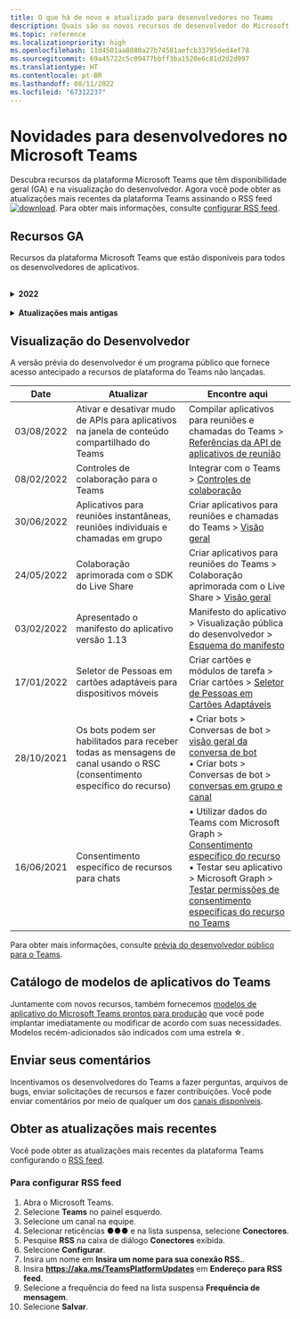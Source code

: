 ```yaml
---
title: O que há de novo e atualizado para desenvolvedores no Teams
description: Quais são os novos recursos de desenvolvedor do Microsoft Teams introduzidos e as atualizações para os recursos existentes.
ms.topic: reference
ms.localizationpriority: high
ms.openlocfilehash: 11d4501aa8080a27b74581aefcb33795ded4ef78
ms.sourcegitcommit: 69a45722c5c09477bbff3ba1520e6c81d2d2d997
ms.translationtype: HT
ms.contentlocale: pt-BR
ms.lasthandoff: 08/11/2022
ms.locfileid: "67312237"
---
```

# <a name="whats-new-for-developers-in-microsoft-teams"></a>Novidades para desenvolvedores no Microsoft Teams

Descubra recursos da plataforma Microsoft Teams que têm disponibilidade geral (GA) e na visualização do desenvolvedor. Agora você pode obter as atualizações mais recentes da plataforma Teams assinando o RSS feed[![download](~/assets/images/RSSfeeds.png)](https://aka.ms/TeamsPlatformUpdates). Para obter mais informações, consulte [configurar RSS feed](#get-latest-updates).

<!--
## Latest updates ![bullhorn icon](~/assets/images/bullhorn.png)

| Date | Update | Find here |
| --- | --- | --- |
|05/24/2022|Live Share SDK|  Build apps for Teams meetings > Enhanced collaboration with Live Share > [Overview](apps-in-teams-meetings/teams-live-share-overview.md) |
|05/24/2022| Submit your Outlook- and Office-enabled apps to the Teams store | Extend your app across Microsoft 365 > [Overview](m365-apps/overview.md) |
|05/24/2022| App guidance and what's new in TeamsJS version 2.0.0| Tools and SDKs > [Teams JavaScript client SDK](tabs/how-to/using-teams-client-sdk.md)  |
|05/19/2022|Bots and Message extensions in GCC and GCCH| • Plan your app > [Overview](concepts/app-fundamentals-overview.md#government-community-cloud) </br> • Build bots > [Overview](bots/what-are-bots.md) </br> • Build message extensions > [Overview](messaging-extensions/what-are-messaging-extensions.md) |
-->

## <a name="ga-features"></a>Recursos GA

Recursos da plataforma Microsoft Teams que estão disponíveis para todos os desenvolvedores de aplicativos.

<br>

<details>
<summary><b>2022</b></summary>

| **Date** | **Atualizar** | **Encontre aqui** |
| -------- | --------- | ----------------|
| 08/09/2022 | Introduzido o Kit de ferramentas do Teams para Visual Studio 2022 | Ferramentas e SDK > Kit de ferramentas do Teams para Visual Studio > [Visão geral do Kit de ferramentas do Teams para Visual Studio](toolkit/teams-toolkit-overview-visual-studio.md) |
| 03/08/2022 | Compartilhar com o Teams a partir do aplicativo ou guia pessoal | Integrar com o Teams > Compartilhar com o Teams > [Compartilhar com o Teams a partir de aplicativo pessoal ou guia](concepts/build-and-test/share-to-teams-from-personal-app-or-tab.md) |
| 03/08/2022 | Adicionado recurso para recuperar transcrições de reunião no cenário pós-reunião. | Compilar aplicativos para reuniões e chamadas do Teams > Obter transcrições de reunião usando APIs do Graph > [Visão geral](graph-api/meeting-transcripts/overview-transcripts.md) |
| 03/08/2022 | Link desdobrado para compartilhamento com equipes de aplicativos Web | Integrar com o Teams > Compartilhar com o Teams > [Compartilhar com o Teams a partir de aplicativos Web](concepts/build-and-test/share-to-teams-from-web-apps.md) |
| 07/28/2022 | Adicionar a imagem de exibição do Teams e o cartão de visita para notificação na reunião| Compilar aplicativos para reuniões e chamadas do Teams > Habilitar e configurar aplicativos para reuniões > [Notificação na reunião](apps-in-teams-meetings/enable-and-configure-your-app-for-teams-meetings.md#in-meeting-notification) |
| 07/28/2022 | Compilar canais compartilhados no Teams | Compilar aplicativos para reuniões e chamadas do Teams > [Canais Compartilhados](concepts/build-and-test/Shared-channels.md) |
| 07/28/2022|Introduzindo o manifesto do aplicativo v1.14| Manifesto do aplicativo > [Esquema do manifesto de aplicativo para Teams](resources/schema/manifest-schema.md)|
| 26/07/2022|Ações sugeridas para bots| Compilar bots > Conversas de bot > [Mensagens em conversas de bot](bots/how-to/conversations/conversation-messages.md#send-suggested-actions)|
| 21/07/2022 | Introduziu o guia passo a passo para enviar notificações de feed de atividades | Projete seu aplicativo > Componentes de interface do usuário > Notificações de feed de atividade > [Enviar notificação de feed de atividade](sbs-graphactivity-feedbroadcast.yml) |
| 08/07/2022| Atualizações para enviar a ID do canal selecionado pelo usuário durante a instalação do aplicativo para bots por meio de eventos de atualização de conversa e instalação |  Compilar bots > Conversas de bot > Eventos de conversa no seu bot do Teams > [Eventos de conversa no seu bot do Teams](bots/how-to/conversations/subscribe-to-conversation-events.md) |
| 16/06/2022 | Recursos de mídia atualizados para dar suporte à área de trabalho e dispositivos móveis| Integrar funcionalidades de dispositivo > [integrar recursos de mídia](concepts/device-capabilities/media-capabilities.md)|
| 08/06/2022 | Comentários opcionais do cartão para mensagem de sucesso| Compilar bots > Conversas de bot > [Mensagens em conversas de bot](~/bots/how-to/conversations/conversation-messages.md#form-completion-feedback)|
| 03/06/2022 | Atualizado Adicionar módulo de autenticação para habilitar o logon único para aplicativo de guia com nova estrutura e procedimentos | Adicionar autenticação > Tabs > [Habilitar logon único em um aplicativo de guia](tabs/how-to/authentication/tab-sso-overview.md) |
| 24/05/2022 | Dicas adicionais para aprovação rápida ao publicar seu aplicativo vinculado a uma oferta de SaaS | Publicar na loja do Teams > Visão geral > [Dicas adicionais para aprovação rápida para publicar seu aplicativo vinculado a uma oferta de SaaS](~/concepts/deploy-and-publish/appsource/publish.md#additional-tips-for-rapid-approval-to-publish-your-app-linked-to-a-saas-offer) |
| 24/05/2022 | Envie para a loja Teams seus aplicativos habilitados para Outlook e Office | Estenda seu aplicativo no Microsoft 365 > [Visão Geral](m365-apps/overview.md) |
| 24/05/2022 | Diretrizes do aplicativo e as novidades do TeamsJS versão 2.0.0| Ferramentas e SDKs > [SDK do cliente JavaScript do Teams](tabs/how-to/using-teams-client-sdk.md)  |
| 24/05/2022 | O Kit de Ferramentas do Teams versão 4.0.0 para Visual Studio Code agora é GA | Ferramentas e SDKs > Kit de Ferramentas do Teams para o Visual Studio Code > <br> •  [Visão geral do Kit de Ferramentas do Teams](toolkit/teams-toolkit-fundamentals.md) <br> • [Criar um bot de comando com JavaScript](toolkit/add-capability.md) <br> • [Criar um bot de notificação com JavaScript](toolkit/add-capability.md) <br> • [Visualizar e personalizar o manifesto do aplicativo Teams](toolkit/TeamsFx-preview-and-customize-app-manifest.md) <br> • [Conectar às APIs existentes](toolkit/add-API-connection.md) <br> • [Adicionar recursos aos seus aplicativos do Teams](toolkit/add-capability.md) <br> • [Adicionar a experiência de logon único](toolkit/add-single-sign-on.md) <br> • [Adicionar recursos de nuvem ao aplicativo do Teams](toolkit/add-resource.md) |
| 24/05/2022 | Apresentado o manifesto do aplicativo versão 1.13 | Manifesto do > [de aplicativo para Microsoft Teams](resources/schema/manifest-schema.md) |
| 24/05/2022|Extensões de Bots e Mensagens no GCC e GCCH| • Planejar seu aplicativo > [Visão Geral](concepts/app-fundamentals-overview.md#government-community-cloud) </br> • Criar bots > [Visão geral](bots/what-are-bots.md) </br> • Criar extensões de mensagem > [Visão geral](messaging-extensions/what-are-messaging-extensions.md) |
|26/04/2022|Comportamento de desinstalação do aplicativo pessoal com o bot | Criar bots > Conversas de bot > [Desinstalar atualizações de comportamento em aplicativos pessoais com bots](bots/how-to/conversations/subscribe-to-conversation-events.md#uninstall-behavior-for-personal-app-with-bot)|
| 04/22/2022 | Teste de visualização para aplicativos monetizados | Monetize seu aplicativo > [Teste de visualização para aplicativos monetizados](concepts/deploy-and-publish/appsource/prepare/test-preview-for-monetized-apps.md)
| 04/22/2022 | Fluxo de compras no aplicativo para a monetização de aplicativos | Monetize seu aplicativo > [Compras no aplicativo](concepts/deploy-and-publish/appsource/prepare/in-app-purchase-flow.md)
| 28/04/2022 | Motivos comuns para falhas na validação do aplicativo | Distribuir seu aplicativo > Publicar na loja do Teams > [Motivos comuns para falha na validação do aplicativo](concepts/deploy-and-publish/appsource/common-reasons-for-app-validation-failure.md)|
| 04/20/2022 |  Configurar pipelines de CI/CD | Ferramentas e SDKs > Conjunto de Ferramentas do Teams para o Visual Studio Code >  [Configurar pipelines de CI/CD ](toolkit/use-CICD-template.md)|
| 19/04/2022 | Carregar seu aplicativo no Microsoft Teams | Distribuir seu aplicativo > [Carregar seu aplicativo](concepts/deploy-and-publish/apps-upload.md)|
| 01/04/2022 | Introdução ao guia passo a passo para criar um bot de conversa do Microsoft Teams| Criar bots > Conversas de bot > Conversas de grupo e canal > [Guia passo a passo para criar bot de conversação do bot](sbs-teams-conversation-bot.yml) |
| 30/03/2022 | Atualizado o módulo de Introdução com o aplicativo Blazor usando guias e bots|  Comece > [Crie seu primeiro aplicativo usando o Blazor](sbs-gs-blazorupdate.yml)|
|30/03/2022|Permissões do dispositivo para o navegador | Integrar recursos do dispositivo > [Permissões de dispositivo para o navegador](concepts/device-capabilities/browser-device-permissions.md) |
| 29/03/2022 |Integrar o Seletor de Pessoas | Integrar com o Teams > [Integrar o Seletor de Pessoas](concepts/device-capabilities/people-picker-capability.md)
| 03/23/2022 | Introduziu o guia passo a passo para desdobrar links no Teams usando bot | Criar extensões de mensagem > Adicionar desenrolamento de link > [Desdobrar links no Teams usando o bot](sbs-botbuilder-linkunfurling.yml)|  
| 22/03/2022 | Adicionadas as informações sobre o processo de depuração| • Ferramentas e SDKs> Kit de ferramentas do Teams para Visual Studio Code > [Depurar seu aplicativo do Teams localmente](toolkit/debug-local.md) </br> • Ferramentas e SDKs> Kit de ferramentas do Teams para Visual Studio Code > [Depurar o processo em segundo plano ](toolkit/debug-background-process.md)|
| 14/03/2022 | Introduziu o guia passo a passo para criar e testar um conector no Microsoft Teams | Criar webhooks e conectores > Criar Conectores do Office 365 > [Criar conectores do Teams](sbs-teams-connectors.yml)|
| 10/03/2022 | Informações adicionadas sobre o Moodle LMS e Microsoft 365 plug-ins | Integrar com Teams > Moodle LMS > [Sistema de gerenciamento de aprendizagem Moodle](resources/moodle-overview.md)|  
| 03/03/2022 | Como adicionar autenticação usando provedor OAuth externo| Adicionar autenticação > Guias > [Usar provedores OAuth externos](tabs/how-to/authentication/auth-oauth-provider.md) |
| 25/02/2022 | Apresentado o guia passo a passo para invocar módulos de tarefa no Microsoft Teams| Criar cartões e módulos de tarefas > Criar módulos de tarefa > Usar módulos de tarefa de bots > [Invocar módulo de tarefa do Microsoft Teams](sbs-botbuilder-taskmodule.yml)|
| 24/02/2022| Introduzido o guia passo a passo para criar uma extensão de mensagem baseada em ação | Criar Extensões de Mensagens > Comandos de ação > Definir comandos de ação > [ Criar extensões de mensagens baseada em ação ](sbs-meetingextension-action.yml)|
| 24/02/2022 | Introduzido o guia passo a passo para criar extensões de mensagens baseada em pesquisa | Criar extensões de mensagens > Comandos de pesquisa > Definir comandos de pesquisa > [Criar extensões de mensagens baseada em pesquisa ](sbs-messagingextension-searchcommand.yml)|
| 24/02/2022 | Apresentado guia passo a passo para criar Webhooks de saída | Criar webhooks e conectores > Criar Webhooks de Saída > [Criar Webhooks de Saída](sbs-outgoing-webhooks.yml)|
| 23/02/2022 |Parâmetros de classificação da loja do Microsoft Teams| Distribua seu aplicativo > Publicar na loja do Microsoft Teams > [Parâmetros de classificação da loja do Microsoft Teams](concepts/deploy-and-publish/appsource/post-publish/teams-store-ranking-parameters.md)|
| 18/02/2022 | Apresentado o Glossário extensivo para a Documentação do Desenvolvedor do Microsoft Teams para ajudá-lo a encontrar a definição sobre um termo rapidamente | [Glossário](~/get-started/glossary.md) |
| 18/02/2022 | Atualizado o módulo Visão geral para mapear o aplicativo do Microsoft Teams para metas organizacionais, história do usuário e exploração dos recursos do aplicativo do Microsoft Teams | [Visão geral > Aplicativo Teams adequado](overview.md) |
| 18/02/2022 | Atualizado o módulo conceitos básicos do aplicativo para Planejar seu aplicativo para incluir casos de uso de mapeamento para recursos do Microsoft Teams e lista de verificação de planejamento de aplicativos | [Planejar seu aplicativo > Visão geral](~/concepts/app-fundamentals-overview.md) |
| 17/02/2022 | O que esperar depois de enviar seu aplicativo ou?| Distribuir seu aplicativo > Publicar na loja do Teams > [Visão geral](concepts/deploy-and-publish/appsource/publish.md) |
| 15/02/2022 | Introduzido o guia passo a passo de como fazer upload de arquivos para o Microsoft Teams a partir de um bot | Build bots > Enviar e receber arquivos > [Guia passo a passo de como fazer upload de arquivos para o Microsoft Teams a partir de um bot](sbs-file-handling-in-bot.yml) |
| 02/11/2022 | Estágio de reunião compartilhada| • Criar aplicativos para reuniões do Teams > [Janela de conteúdo compartilhado na reunião](apps-in-teams-meetings/enable-and-configure-your-app-for-teams-meetings.md#shared-meeting-stage) </br> • Crie aplicativos para reuniões do Teams > [Referências da API de aplicativos de reunião](apps-in-teams-meetings/API-references.md) </br> • Manifesto do aplicativo > Visualização pública do desenvolvedor > [Esquema do manifesto de visualização do desenvolvedor](resources/schema/manifest-schema-dev-preview.md)|
| 08/02/2022 | Introdução ao guia passo a passo para criar um bot de Chamada e Reunião| Criar bots > Bots de chamadas e reuniões > Registrar chamadas e o bot de reuniões > [Um guia passo a passo para criar um bot de Chamada e Reunião](sbs-calling-and-meeting.yml) |
| 02/02/2022 | Apresentado o manifesto do aplicativo versão 1.12 | Manifesto do aplicativo > [Esquema do manifesto do aplicativo](resources/schema/manifest-schema.md) |
| 25/01/2022 | API de envio de legendas em tempo real | Crie aplicativos para reuniões do Teams > Referências de API de aplicativos de reunião> [Referências da API de aplicativos de reunião](apps-in-teams-meetings/API-references.md#send-real-time-captions-api)|
| 19/01/2022 | Cartões Adaptáveis de conclusão do formulário | Criar bots > Conversas de bot > Mensagens em conversas de bot > [Comentários sobre a conclusão do formulário](bots/how-to/conversations/conversation-messages.md#form-completion-feedback)|
| 17/01/2022 | Seletor de Pessoas em Cartões Adaptáveis para área de trabalho | Criar cartões e módulos de tarefa > Criar cartões > [Seletor de Pessoas em Cartões Adaptáveis](task-modules-and-cards/cards/people-picker.md)|

</details>

<br>

<details>
<summary><b>Atualizações mais antigas</b></summary>
<br>
Explore as atualizações das versões anteriores do GA listadas aqui.
<br><br>

<details>
<summary><b>2021</b></summary>

| **Date** | **Atualizar** | **Encontre aqui** |
| -------- | --------- | ----------------|
|24/12/2021| Introdução ao guia passo a passo para conceder permissões de dispositivo Tab | Fundamentos do aplicativo > Recursos do dispositivo > [Guia passo a passo para conceder permissões de dispositivo Tab](sbs-tab-device-permissions.yml) |
|23/12/2021| Introduzido o guia passo a passo para criar guias com Cartões Adaptáveis| Adicionar autenticação > Guias > Usar o guia de autenticação SSO > [Passo a passo para criar guias com Cartões Adaptáveis](sbs-tab-with-adaptive-cards.yml) |
|21/12/2021 | Atualizou os módulos Introdução ao JavaScript, C# e Node.js para Teams Toolkit 3.0.0 | • Começar > [criar seu primeiro aplicativo com JavaScript](sbs-gs-javascript.yml) <br> • Começar > [criar seu primeiro aplicativo com C# ou .NET](sbs-gs-csharp.yml) <br> • Começar > [criar seu primeiro aplicativo com Node.js](sbs-gs-nodejs.yml) |
|20/12/2021| Introduzido o guia passo a passo para guias e extensões de mensagens com o Logon Único (SSO) | Adicionar autenticação > Guias > Usar autenticação SSO > [Guia passo a passo com SSO para guias e extensões de mensagens](sbs-tabs-and-messaging-extensions-with-SSO.yml)|
|20/12/2021| Guia passo a passo para criar bolha de conteúdo de reunião | Criar aplicativos para reuniões do Teams > Habilitar e configurar aplicativos para reuniões > [Guia passo a passo para criar bolha de conteúdo de reunião](sbs-meeting-content-bubble.yml) |
|09/12/2021| Introduzido o guia passo a passo para o exibição de estágio de reunião | Crie aplicativos para reuniões do Teams > Habilitar e configurar aplicativos para reuniões > [Guia passo a passo para criar o modo de exibição de estágio de reuniões](sbs-meetings-stage-view.yml)|
|13/12/2021 | Diretrizes introduzidas para aplicativos vinculados à oferta de SaaS | Distribuir seu aplicativo > Publicar na Teams Store > Examinar as diretrizes de validação da loja > [Diretrizes para aplicativos vinculados à oferta de SaaS](concepts/deploy-and-publish/appsource/prepare/teams-store-validation-guidelines.md#apps-linked-to-saas-offer)|
|09/12/2021| Introdução ao guia passo a passo para criar o painel lateral da reunião | Crie aplicativos para reuniões do Teams > Habilitar e configurar aplicativos para reuniões > [Guia passo a passo para criar o painel lateral de reunião no Teams](sbs-meetings-sidepanel.yml)|
|01/12/2021 | Ícone de nova loja introduzido | • Projetar seu aplicativo > Capacidades do aplicativo > [Fazer o design do seu aplicativo pessoal para Microsoft Teams](concepts/design/personal-apps.md)</br> • Projetar seu aplicativo > Componentes da interface do usuário > [Fazer o design do seu aplicativo Microsoft Teams com componentes avançados da interface do usuário](concepts/design/design-teams-app-advanced-ui-components.md) |
|24/11/2021| Introdução ao guia passo a passo para gerar o token de reunião | Crie aplicativos para reuniões do Teams > Habilitar e configurar aplicativos para reuniões > [Guia passo a passo para criar token de reunião no Teams](sbs-meeting-token-generator.yml)|
|17/11/2021| Diretrizes de validação do Microsoft Teams Store atualizadas|[Diretrizes de validação da loja](~/concepts/deploy-and-publish/appsource/prepare/teams-store-validation-guidelines.md)|
|17/11/2021| Pesquisa de preenchimento automático estático e dinâmico para usuários da área de trabalho e móveis | • Criar cartões e módulos de tarefa > Criar cartões > [Pesquisa de Preenchimento Automático em Cartões Adaptáveis](task-modules-and-cards/cards/dynamic-search.md) </br> • Criar cartões e módulos de tarefa > Criar cartões > Visão geral > [Pesquisa de preenchimento automático em Cartões Adaptáveis](task-modules-and-cards/what-are-cards.md#type-ahead-search-in-adaptive-cards) </br> • Criar cartões e módulos de tarefas > Visão geral > [Cartões e módulos de tarefa](task-modules-and-cards/cards-and-task-modules.md)|
|13/11/2021| Os bots podem ser habilitados para receber todas as mensagens de canal usando o RSC (consentimento específico do recurso) | • Criar bots > Conversas de bot > Mensagens em conversas de bots > [Receber todas as mensagens de canal com RSC](~/bots/how-to/conversations/channel-messages-with-rsc.md) </br> • Criar bots > Conversas de bot > [Visão geral da conversa de bot](~/bots/how-to/conversations/conversation-basics.md) </br> • Criar bots > Conversas de bots > [Conversas de canal e grupo](~/bots/how-to/conversations/channel-and-group-conversations.md) |
|28/10/2021| Monetize seu aplicativo Teams com uma oferta de SaaS transacionável | Distribuir seu aplicativo > Publicar no Teams Store > [Incluir uma oferta SaaS com seu aplicativo do Teams](~/concepts/deploy-and-publish/appsource/prepare/include-saas-offer.md) |
|25/10/2021| Atualizado o módulo Introdução à Documentação do Desenvolvedor do Microsoft Teams com nova estrutura e procedimentos em um guia passo a passo | Começar > [Introdução ao seu primeiro aplicativo do Teams](get-started/get-started-overview.md) |
|20/10/2021| O estágio de reunião agora está disponível em GA | Criar aplicativos para reuniões do Teams > [Habilitar e configurar seus aplicativos para reuniões do Teams](apps-in-teams-meetings/enable-and-configure-your-app-for-teams-meetings.md) |
|20/10/2021| API de Detalhes da Reunião e eventos de reunião do Teams em tempo real | Crie aplicativos para reuniões do Teams [Obtenha a API de detalhes da reunião](apps-in-teams-meetings/API-references.md#get-meeting-details-api) |
|18/10/2021| Link de guias desdobradas e exibição de estágio | Criar guias > [Link de guias desdobradas e exibição de estágio](tabs/tabs-link-unfurling.md) |
|08/10/2021| Novas práticas recomendadas para criar Cartões Adaptáveis | Projetar seu aplicativo > Componentes da interface do usuário > [Fazendo o design de Cartões Adaptáveis para seu aplicativo Teams](task-modules-and-cards/cards/design-effective-cards.md) |
|05/10/2021| Ocultar aplicativo Teams até que o Administrador permita não ocultar o aplicativo | Projetar seu aplicativo > [Ocultar aplicativo Teams até que o administrador aprove](concepts/design/enable-app-customization.md#hide-teams-app-until-admin-approves) |
|05/10/2021| Planeje seus aplicativos para Teams em dispositivo móvel | Fundamentos do aplicativo > [Planeje guias responsivas do para Teams celular](concepts/design/plan-responsive-tabs-for-teams-mobile.md) |
|04/10/2021| Novos Portal do Desenvolvedor para o Teams introduzidos para gerenciar seus aplicativos do Teams | Ferramentas e SDK > [Portal do Desenvolvedor para Teams](concepts/build-and-test/teams-developer-portal.md) |
|21/09/2021|O Teams dá suporte à ID de Objeto do Azure Active Directory e AO UPN na menção do usuário para bots e Webhooks de entrada | • Criar cartões e módulos de tarefas > criar cartões > [ID de Objeto do Azure Active Directory e UPN na menção do usuário](task-modules-and-cards/what-are-cards.md#support-for-azure-ad-object-id-and-upn-in-user-mention) </br> • Criar cartões e módulos de tarefas > Criar cartões > [Cartões – Visão geral](task-modules-and-cards/cards/cards-format.md#format-cards-with-markdown) |
|16/08/2021| Suporte para validação de entrada Cartões Adaptáveis (v1.3 para todos os recursos) e Ações Universais (v1.4 para cartões enviados por bot) | • Cartões adaptáveis > Cartões de criação > [Validação de entrada](/adaptive-cards/authoring-cards/input-validation)</br> • Criar cartões e módulos de tarefa > Criar cartões > Ações universais para Cartões Adaptáveis > [Ações Universais para Cartões Adaptáveis v1.4](task-modules-and-cards/cards/universal-actions-for-adaptive-cards/overview.md) |
|30/08/2021| O recurso de cenas do Modo Juntos Personalizado combina os participantes em uma única cena virtual e coloca seus fluxos de vídeo em estações pré-determinadas | Criar aplicativos para reuniões do Teams > [Cenas do modo conferência personalizadas](~/apps-in-teams-meetings/teams-together-mode.md) |
|25/08/2021| Introduzido o guia passo a passo para criar um Teams com SSO (sign-on único) | Adicionar autenticação > Bots > [Guia passo a passo para criar bot do Teams com SSO](sbs-bots-with-sso.yml) |
|19/08/2021| Evento de atualização de instalação recebido ao instalar um bot em um thread de conversa | Criar bots > Conversas de bots > [Evento de atualização de instalação](bots/how-to/conversations/subscribe-to-conversation-events.md#installation-update-event) |
|12/08/2021|Criar guias com Cartões Adaptáveis| Criar guias > [Criar guias com Cartões Adaptáveis](tabs/how-to/build-adaptive-card-tabs.md) |
|08/04/2021|As guias não terão mais margens ao redor de suas experiências | Criar guias > [Remover margens de tabulação](resources/removing-tab-margins.md) |
|08/07/2021|O Teams Mobile adiciona suporte para aplicativos em reuniões | Criar aplicativos para Teams reuniões > [Extensibilidade de aplicativos de reunião](apps-in-teams-meetings/meeting-app-extensibility.md) |
|28/06/2021|Funcionalidade Integrar Seletor de Pessoas | Integrar com o Teams > [Integrar funcionalidade de Seletor de Pessoas](concepts/device-capabilities/people-picker-capability.md) |  
|25/06/2021| Introdução ao guia passo a passo para enviar mensagens proativas | Criar bots > Conversa de bot > Mensagens proativas > [Guia passo a passo para enviar mensagens proativas](sbs-send-proactive.yml) |
|09/06/2021| Exibição de estágio para imagens em Cartões Adaptáveis com `allowExpand` atributo | Criar cartões e módulos de tarefa > Criar cartões > [Modo de exibição de estágio para imagens em Cartões Adaptáveis](task-modules-and-cards/cards/cards-format.md#stage-view-for-images-in-adaptive-cards) |
|31/05/2021| Guias de conversa | Criar guias > [Iniciar e continuar conversas sobre conteúdo em suas guias](~/tabs/how-to/conversational-tabs.md) |
|24/05/2021| Diretrizes de design de aplicativos do Teams atualizadas com padrões móveis | Projetar seu aplicativo > [Design do aplicativo do Teams](~/concepts/design/design-teams-app-overview.md) |
|13/05/2021| Adicionadas informações sobre mConnect e Skooler | Integrar com Teams > Moodle LMS > [Sistema de gerenciamento de aprendizagem Moodle](resources/moodle-overview.md)|
|10/05/2021| Manifesto do aplicativo v1.10 lançado | Manifesto do aplicativo > [Esquema do manifesto](resources/schema/manifest-schema.md) |
|10/05/2021| Novo recurso de personalização de aplicativo | Projetar seu aplicativo > [Habilitar organizações para personalizar seu aplicativo](concepts/design/enable-app-customization.md) |
|07/05/2021| Links profundos para chamadas de áudio e vídeo no chat | Integrar com o Teams > [Links profundos](concepts/build-and-test/deep-links.md#navigate-to-an-audio-or-audio-video-call) |
|30/04/2021|Novas diretrizes sobre como publicar aplicativos na Teams Store | • Publicar na Teams Store > [Publicar seu aplicativo na Teams Store](concepts/deploy-and-publish/appsource/publish.md)</br> • Publicar na Teams Store > [Diretrizes de validação da Teams Store](concepts/deploy-and-publish/appsource/prepare/teams-store-validation-guidelines.md) |
|29/04/2021 | Suporte para Ações Universais para Cartões Adaptáveis v1.4 | Criar cartões e módulo de tarefa > Criar cartões > Ações Universais para Cartões Adaptáveis > [Ações Universais para Cartões Adaptáveis](task-modules-and-cards/cards/universal-actions-for-adaptive-cards/overview.md) |
|29/04/2021 | Exibições Específicas do Usuário | Criar cartões e módulo de tarefa > criar cartões > ações Universais para Cartões Adaptáveis > [Exibições Específicas do Usuário](task-modules-and-cards/cards/universal-actions-for-adaptive-cards/User-Specific-Views.md) |
|29/04/2021 | Fluxos de Trabalho Sequenciais | Criar cartões e módulo de tarefa > criar cartões > ações Universais para Cartões Adaptáveis > [Fluxos de Trabalho Sequenciais](task-modules-and-cards/cards/universal-actions-for-adaptive-cards/Sequential-Workflows.md) |
|29/04/2021 | Cartões atualizados | Criar cartões e módulo de tarefa > Criar cartões > Ações Universais para Cartões Adaptáveis > [Cartões atualizados](task-modules-and-cards/cards/universal-actions-for-adaptive-cards/Up-To-Date-Views.md) |
|04/08/2021| Recurso de personalização de aplicativo | • Projetar seus aplicativos > [Visão geral do aplicativo de equipes de design](concepts/design/enable-app-customization.md)</br> • Ferramentas e SDKs > [Portal do Desenvolvedor](concepts/build-and-test/teams-developer-portal.md) </br> • Manifesto do aplicativo > Visualização do desenvolvedor público > [Esquema de manifesto](resources/schema/manifest-schema-dev-preview.md) |
|18/03/2021| Aviso: Atualize para a versão 4.10 ou superior do SDK do Bot Framework, pois começamos com o processo de substituição para `TeamsInfo.getMembers` e `TeamsInfo.GetMembersAsync`. | Criar bots > [Mudanças de API de Bot para membros de equipe/chat](resources/team-chat-member-api-changes.md) |
|05/03/2021|Escopo de instalação padrão e funcionalidade de grupo | Distribua seu aplicativo > [Escopo de instalação padrão e funcionalidade de grupo](concepts/deploy-and-publish/add-default-install-scope.md) |
|05/03/2021|Reordenar guias pessoais do aplicativo | Criar guias > [Reordenar a guia de chat em aplicativos pessoais](tabs/how-to/create-personal-tab.md#reorder-static-personal-tabs) |
|04/03/2021|Mascaramento de informações em cartões adaptáveis | Criar cartões e módulos de tarefas > Criar cartões > [Mascaramento de informações em cartões adaptáveis](task-modules-and-cards/cards/cards-format.md#information-masking-in-adaptive-cards) |
|19/02/2021|Recursos de localização adicionados. <br/> As informações de recursos de localização são adicionadas na visão geral dos recursos do dispositivo, nas permissões nativas do dispositivo, na integração dos recursos de mídia e nos arquivos de funcionalidade do scanner de código de barras ou QR | • Conceitos básicos do aplicativo > recursos do dispositivo > [Visão geral](concepts/device-capabilities/device-capabilities-overview.md) </br> • Conceitos básicos do aplicativo > recursos do dispositivo > [Solicitar permissões de dispositivo](concepts/device-capabilities/native-device-permissions.md) </br> • Conceitos básicos do aplicativo > recursos do dispositivo > [Integrar recursos de mídia](concepts/device-capabilities/media-capabilities.md) </br> • Conceitos básicos do aplicativo > recursos do dispositivo > [Integrar funcionalidade de scanner de código de barras ou QR](concepts/device-capabilities/qr-barcode-scanner-capability.md) </br> • Conceitos básicos do aplicativo > recursos do dispositivo > [Integrar recursos de localização](concepts/device-capabilities/location-capability.md) |
|18/02/2021|Adição do recurso de scanner de QR ou código de barras. <br/> As informações de funcionalidade do scanner de código de barras ou QR são adicionadas na visão geral dos recursos do dispositivo, nas permissões nativas do dispositivo e na integração de arquivos de recursos de mídia | • Conceitos básicos do aplicativo > recursos do dispositivo > [Visão geral](concepts/device-capabilities/device-capabilities-overview.md) </br> • Conceitos básicos do aplicativo > recursos do dispositivo > [Solicitar permissões de dispositivo](concepts/device-capabilities/native-device-permissions.md) </br> • Conceitos básicos do aplicativo > recursos do dispositivo > [Integrar recursos de mídia](concepts/device-capabilities/media-capabilities.md) </br> • Conceitos básicos do aplicativo > recursos do dispositivo > [Integrar funcionalidade de scanner de código de barras ou QR](concepts/device-capabilities/qr-barcode-scanner-capability.md) |
|09/02/2021|Visão geral dos recursos de dispositivo adicionados. <br/> As informações de funcionalidade do microfone são adicionadas às permissões do dispositivo nativo e integram arquivos de recursos de mídia |• Conceitos básicos do aplicativo > recursos do dispositivo > [Visão geral](concepts/device-capabilities/device-capabilities-overview.md) </br> • Conceitos básicos do aplicativo > recursos do dispositivo > [Solicitar permissões de dispositivo](concepts/device-capabilities/native-device-permissions.md) </br> • Conceitos básicos do aplicativo > recursos do dispositivo > [Integrar recursos de mídia](concepts/device-capabilities/media-capabilities.md)|

<br>

</details>

<br>

<details>
<summary><b>2020</b></summary>

| **Date** | **Atualizar** | **Encontre aqui** |
| -------- | --------- | ------------------ |
|30/11/2020|Integração da plataforma de identidade com o Teams Toolkit e Visual Studio Code para guias |[Autenticação de logon único com o Kit de Ferramentas do Teams e Visual Studio Code para guias](toolkit/visual-studio-code-tab-sso.md)|
|16/11/2020|Manifesto do aplicativo Teams atualizado para a versão 1.8.|[Referência: esquema de manifesto para o Microsoft Teams](resources/schema/manifest-schema.md)|
|10/11/2020|Diretrizes de design de bot do Teams |[Diretrizes de design de bot](bots/design/bots.md)|
|30/09/2020|Agora há suporte para o envio e recebimento de arquivos para bots em dispositivos móveis |[Enviar e receber arquivos por meio do seu bot](resources/bot-v3/bots-files.md)|
|22/09/2020|Novas informações para começar a usar o desenvolvimento do Teams |[Criar sua primeira visão geral do aplicativo Teams](build-your-first-app/build-first-app-overview.md)|
|18/09/2020|Suporte para aplicativos do Teams em reunião (Versão Prévia) |[Aplicativos em reuniões do Teams](apps-in-teams-meetings/teams-apps-in-meetings.md)|
|19/08/2020|Importar mensagens do Teams com Microsoft Graph |[Importar mensagens de plataforma de terceiros para o Teams usando o Microsoft Graph](graph-api/import-messages/import-external-messages-to-teams.md)
|12/08/2020 |Cartões Adaptáveis suporte no webhook de entrada movido para GA |[Enviar cartões adaptáveis usando um webhook de entrada](~/webhooks-and-connectors/how-to/connectors-using.md#send-adaptive-cards-using-an-incoming-webhook) |
|10/08/2020|Comece a criar aplicativos do Teams com o Visual Studio Toolkit |[Criar aplicativos com o Kit de Ferramentas do Microsoft Teams e Visual Studio Code](toolkit/visual-studio-overview.md) |
|06/08/2020|Suporte para autenticação de SSO do Tabs |[Desenvolver uma guia SSO do Microsoft Teams](tabs/how-to/authentication/tab-sso-overview.md) |
|27/07/2020 | Mensagens e bots proativos do Graph (Visualização Pública) |[Habilitar a instalação proativa de bots e mensagens proativas no Teams com Microsoft Graph](graph-api/proactive-bots-and-messages/graph-proactive-bots-and-messages.md)|
|22/07/2020 |Atualizações de funcionalidade de dispositivo móvel |[Solicitar permissões de dispositivo para sua guia do Microsoft Teams](concepts/device-capabilities/native-device-permissions.md) |
|20/07/2020|Ferramenta de Validação de Aplicativo do Teams para envios do AppSource |[Ferramenta de Validação de Aplicativo do Teams](concepts/deploy-and-publish/appsource/prepare/submission-checklist.md)
|15/07/2020|Crie um assistente virtual para o Teams |[Assistente Virtual para o Microsoft Teams](samples/virtual-assistant.md)|
|14/07/2020|Exibir uma documentação do indicador de carregamento nativo |[Mostrando um indicador de carregamento nativo](tabs/how-to/create-tab-pages/content-page.md#show-a-native-loading-indicator)
|01/07/2020|Comece a criar aplicativos do Teams com o Visual Studio Code Toolkit |[Criar aplicativos com o Kit de Ferramentas do Microsoft Teams e Visual Studio Code](toolkit/visual-studio-code-overview.md) |
|01/07/2020|Logon único para guias GA para clientes da Web e da área de trabalho do Teams |[SSO (logon único)](tabs/how-to/authentication/tab-sso-overview.md)|
|05/06/2020| Esquema de manifesto atualizado para a versão 1.7.| [Referência: esquema de manifesto para o Microsoft Teams](resources/schema/manifest-schema.md)|
|18/05/2020|Integrar Power Virtual Agents com o Teams |[Integrar um chatbot Power Virtual Agents com o Microsoft Teams](bots/how-to/add-power-virtual-agents-bot-to-teams.md)|
|01/04/2020|Integrar sistemas WFM ao Shifts Connector for Teams. |[Conectores WFM do Microsoft Teams Shifts](samples/shifts-wfm-connectors.md)
|24/03/2020 | Adicionado suporte para recuperar um único membro de uma conversa e suporte adicional para recuperar membros paginados | [Obter o contexto do Teams para o seu bot](~/bots/how-to/get-teams-context.md) |

<br>

</details>

<br>

<details>
  
<summary><b>2019</b></summary>

| **Date** | **Atualizar** | **Encontre aqui** |
| -------- | --------- | ------------------ |
| 26/12/2019 | O parâmetro `replyToId` em cargas enviadas a um bot não é mais criptografado, permitindo que você use esse valor para construir links profundos para essas mensagens. As cargas de mensagem incluem os valores criptografados no parâmetro `legacy.replyToId`.  |
| 05/11/2019 | Logon único usando o SDK JavaScript do Teams. | [Logon único](tabs/how-to/authentication/tab-sso-overview.md) |
| 31/10/2019 | Documentação de bots de conversação e extensão de mensagens atualizado para refletir o SDK do Bot Framework 4.6. A documentação do SDK v3 está disponível na seção Recursos. | Toda a documentação do bot e da extensão de mensagem |
| 31/10/2019 | Nova estrutura de documentação e refatoração de artigo principal. Relate links inativos ou 404s criando um Problema do GitHub. | Todos eles! |
| 13/09/2019 | O bot de solicitação é instalado da extensão de mensagem baseada em ação. | [Iniciar ações com extensões de mensagem ](resources/messaging-extension-v3/create-extensions.md#request-to-install-your-conversational-bot)
| 28/08/2019 | Suporte para canais privados em guias e conectores. | [Obtenha contexto para sua guia](tabs/how-to/access-teams-context.md#retrieve-context-in-private-channels) |
| 20/06/2019 | Compartilhe um site externo, de um site externo, em um canal do Teams. | [Compartilhar com o Teams](concepts/build-and-test/share-to-teams-overview.md). |
| 25/05/2019 | Responder com a mensagem do bot do módulo de tarefa. | [Responder com a mensagem de bot do módulo de tarefa](resources/messaging-extension-v3/create-extensions.md#respond-with-an-adaptive-card-message-sent-from-a-bot) |
| 25/05/2019 | Bots em chats em grupo. | [Interagir com um bot no chat em grupo ou no canal](~/concepts/bots/bot-conversations/bots-conv-channel.md) |
| 20/05/2019 | Localização do manifesto do aplicativo. | [Localização de aplicativo](~/publishing/apps-localization.md) |
| 20/05/2019 | Ações de mensagem. | [Ações de mensagem](resources/messaging-extension-v3/create-extensions.md#action-type-message-extensions) |
| 20/05/2019 | Desenrolamento de link (visualizações de URL personalizadas). | [Desenrolamento de link](messaging-extensions/how-to/link-unfurling.md)|
| 06/05/2019 | Programa de Certificação de Aplicativos para aplicativos da loja. | [Certificação de aplicativos](~/concepts/deploy-and-publish/appsource/post-publish/overview.md#complete-microsoft-365-certification) |
| 06/05/2019 | Os Modelos de Aplicativo agora estão disponíveis | [Modelos de aplicativos](~/samples/app-templates.md) |
| 23/04/2019 | As extensões de mensagens baseadas em ação já estão disponíveis. | [Extensões de mensagem baseadas em ação](~/concepts/messaging-extensions/create-extensions.md) |
| 18/02/2019 | Criando links profundos para o chat privado. | [Vinculação profunda a um chat](concepts/build-and-test/deep-links.md#navigate-to-a-chat) |
| 23/01/2019 | Identificando informações de SKU e de tipo de licença no contexto da guia. | [Contexto da guia](~/concepts/tabs/tabs-context.md) |
|
</details>

<br>

<details>
<summary><b>2018</b></summary>

| **Date** | **Atualizar** | **Encontre aqui** |
| -------- | --------- | ------------------ |
| 11/12/2018 | As guias no chat em grupo agora estão disponíveis na versão lançada do Teams. Como parte desse trabalho, a seção de guias foi retrabalhada para maior clareza.| [Guias configuráveis](~/concepts/tabs/tabs-configurable.md) |
| 09/11/2018 | Agora você pode criar links profundos para chats privados entre usuários. | [Vinculação profunda a um chat](concepts/build-and-test/deep-links.md#navigate-to-a-chat) |
| 11/08/2018 | A Estrutura do SharePoint 1.7 enviou e com ela um novo recurso para usar a guia Microsoft Teams como uma Web Part da Estrutura do SharePoint. | [Guias no SharePoint](~/concepts/tabs/tabs-in-sharepoint.md) |
| 05/11/2018 | O recurso **módulo de tarefa** foi lançado. Um módulo de tarefa permite que você crie experiências pop-up modais em seu aplicativo do Teams, a partir de bots e guias. Dentro do pop-up, você pode executar seu próprio código HTML/JavaScript personalizado, mostrar um widget baseado em `<iframe>`, como um vídeo do YouTube ou do Microsoft Stream, ou exibir um [Cartão adaptável](/adaptive-cards/). | [Visão geral do módulo tarefa](~/concepts/task-modules/task-modules-overview.md), [módulo de tarefa em guias](~/concepts/task-modules/task-modules-tabs.md),  [módulo de tarefa em bots](~/concepts/task-modules/task-modules-bots.md) |
| 05/10/2018 | As informações de formatação para cartões foram atualizadas e testadas na área de trabalho, iOS e clientes Android para o Teams. | [Cartões](~/concepts/cards/cards.md), [Formatação de cartão](~/concepts/cards/cards-format.md) |
| 24/09/2018 | As APIs de chamadas e reuniões online Microsoft Graph foram lançadas para beta e os aplicativos do Teams agora podem interagir com os usuários de maneiras avançadas usando voz e vídeo. | [Bots de chamadas e reuniões online](~/concepts/calls-and-meetings/registering-calling-bot.md), [Conceitos de mídia em tempo real](~/concepts/calls-and-meetings/real-time-media-concepts.md), [Registro de um bot de chamada](~/concepts/calls-and-meetings/registering-calling-bot.md), [depuração e teste local](~/concepts/calls-and-meetings/debugging-local-testing-calling-meeting-bots.md), [Mídia hospedada pelo aplicativo](~/concepts/calls-and-meetings/requirements-considerations-application-hosted-media-bots.md), [Tratamento de notificações de chamadas de entrada](~/concepts/calls-and-meetings/call-notifications.md) |
| 11/09/2018 | As páginas de configuração de tabulação agora estão significativamente mais altas. | [Design da guia](tabs/design/tabs.md) |
| 15/08/2018 | Agora há suporte para cartões adaptáveis no Teams.|[Ações de cartão adaptável no Teams](task-modules-and-cards/cards/cards-reference.md#adaptive-card) |
| 10/08/2018 | Suporte ao cliente para DevTools.| [DevTools para o cliente da área de trabalho do Microsoft Teams](~/resources/dev-preview/developer-preview-tools.md)|
| 08/08/2018 | As extensões de mensagens agora suportam vários comandos. | [composeExtensions.commands](~/resources/schema/manifest-schema.md#composeextensionscommands)|
| 07/08/2018 | Agora há suporte para a configuração embutida nos Conectores. A documentação dos Conectores também foi revisada e expandida para maior clareza.| [Conectores](~/concepts/connectors/connectors.md)|
| 06/08/2018 | Seu bot agora pode enviar e receber arquivos. | [Enviar e receber arquivos por meio do seu bot](~/bots/how-to/bots-filesv4.md)|
| 23/07/2018 | Informações sobre a nova certificação de aplicativos foram adicionadas à seção Publicação. |[Permissões de manifesto](resources/schema/manifest-schema.md#permissions)|
| 16/07/2018 | Mais espaço foi alocado para a página de configuração da guia. | [A página de configuração da guia é significativamente mais alta](tabs/design/tabs.md)|
| 12/07/2018 | Informações sobre acesso de convidado. | [Acesso para convidado no Microsoft Teams](/microsoftteams/guest-access#guest-access-overview)|
| 07/06/2018 | Informações para o Catálogo de Aplicativos de Locatários do Microsoft Teams foram adicionadas. | [Publicar seu aplicativo Microsoft Teams](~/publishing/apps-publish.md)|
| 29/05/2018 | Há suporte para cartões adaptáveis no Teams. | [Ações de cartão adaptável no Teams](task-modules-and-cards/cards/cards-reference.md) |
| 17/04/2018 | replyToID foi adicionado ao conteúdo para `Invoke` e `MessageBack` ações de cartão. Isso é especialmente útil se você precisar atualizar a mensagem de origem da ação do cartão. | [Ações do cartão](~/concepts/cards/cards-actions.md)|
| 12/04/2018 | Este tópico foi adicionado para controlar as alterações na interface de programação do Teams e neste conjunto de documentação. | [Novidades](~/whats-new.md)|
| 10/04/2018 | As URLs de autenticação foram alteradas para usar consistentemente a ID de locatário no caminho. | [Fluxo de autenticação para Guias](~/concepts/authentication/auth-flow-tab.md), [Autenticação da Guia do Azure Active Directory](~/concepts/authentication/auth-tab-AAD.md)|
| 06/04/2018 | Foram adicionadas diretrizes de design para usar a Caixa de Comando. |[Caixa de comando](~/resources/design/framework/command-box.md)|
| 02/04/2018 | Usando bots para enviar notificações para seu aplicativo. |[Bots somente de notificação](~/concepts/bots/bots-notification-only.md)|
| 27/03/2018 | Documentação expandida para mensagens proativas. |[Iniciar uma conversa](./concepts/bots/bot-conversations/bots-conv-proactive.md)|
| 15/03/2018 | Documentação refatorada para cartões. |[Cartões](~/concepts/cards/cards.md), [Ações de cartão](~/concepts/cards/cards-actions.md), [Formatação de cartão](~/concepts/cards/cards-format.md), [Referência de cartão](~/concepts/cards/cards-reference.md)|
| 27/02/2018 | Código de exemplo adicionado para demonstrar o método AsTeamsChannelAccounts(). |[Obter contexto para o bot](~/concepts/bots/bots-context.md)|
| 05/02/2018 | Tópicos adicionados para começar a usar C#. |[Introdução à plataforma do Microsoft Teams com C#/.NET](./get-started/get-started-dotnet-app-studio.md)|
|
</details>
</details>

## <a name="developer-preview"></a>Visualização do Desenvolvedor

A versão prévia do desenvolvedor é um programa público que fornece acesso antecipado a recursos de plataforma do Teams não lançadas.  

| **Date** | **Atualizar** | **Encontre aqui** |
| -------- | --------- | ------------------ |
| 03/08/2022 | Ativar e desativar mudo de APIs para aplicativos na janela de conteúdo compartilhado do Teams | Compilar aplicativos para reuniões e chamadas do Teams > [Referências da API de aplicativos de reunião](/microsoftteams/platform/apps-in-teams-meetings/api-references?tabs=dotnet) |
| 08/02/2022| Controles de colaboração para o Teams| Integrar com o Teams > [Controles de colaboração](samples/collaboration-control.md)|
| 30/06/2022 | Aplicativos para reuniões instantâneas, reuniões individuais e chamadas em grupo| Criar aplicativos para reuniões e chamadas do Teams > [Visão geral](apps-in-teams-meetings/teams-apps-in-meetings.md)|
|24/05/2022| Colaboração aprimorada com o SDK do Live Share | Criar aplicativos para reuniões do Teams > Colaboração aprimorada com o Live Share > [Visão geral](apps-in-teams-meetings/teams-live-share-overview.md) |
| 03/02/2022 | Apresentado o manifesto do aplicativo versão 1.13 | Manifesto do aplicativo > Visualização pública do desenvolvedor > [Esquema do manifesto](resources/schema/manifest-schema-dev-preview.md) |
| 17/01/2022 | Seletor de Pessoas em cartões adaptáveis para dispositivos móveis | Criar cartões e módulos de tarefa > Criar cartões > [Seletor de Pessoas em Cartões Adaptáveis](task-modules-and-cards/cards/people-picker.md)|
| 28/10/2021 |Os bots podem ser habilitados para receber todas as mensagens de canal usando o RSC (consentimento específico do recurso) | • Criar bots > Conversas de bot > [visão geral da conversa de bot](~/bots/how-to/conversations/conversation-basics.md) </br> • Criar bots > Conversas de bot > [conversas em grupo e canal](~/bots/how-to/conversations/channel-and-group-conversations.md) |
| 16/06/2021 | Consentimento específico de recursos para chats | • Utilizar dados do Teams com Microsoft Graph > [Consentimento específico do recurso](graph-api/rsc/resource-specific-consent.md) </br> • Testar seu aplicativo > Microsoft Graph > [Testar permissões de consentimento específicas do recurso no Teams](graph-api/rsc/test-resource-specific-consent.md)|

Para obter mais informações, consulte [prévia do desenvolvedor público para o Teams](~/resources/dev-preview/developer-preview-intro.md).

## <a name="teams-app-template-catalog"></a>Catálogo de modelos de aplicativos do Teams

Juntamente com novos recursos, também fornecemos [modelos de aplicativo do Microsoft Teams prontos para produção](samples/app-templates.md) que você pode implantar imediatamente ou modificar de acordo com suas necessidades. Modelos recém-adicionados são indicados com uma estrela ☆.

## <a name="submit-your-feedback"></a>Enviar seus comentários

Incentivamos os desenvolvedores do Teams a fazer perguntas, arquivos de bugs, enviar solicitações de recursos e fazer contribuições. Você pode enviar comentários por meio de qualquer um dos [canais disponíveis](feedback.md).

## <a name="get-latest-updates"></a>Obter as atualizações mais recentes

Você pode obter as atualizações mais recentes da plataforma Teams configurando o [RSS feed](https://aka.ms/TeamsPlatformUpdates).

### <a name="to-configure-rss-feed"></a>Para configurar RSS feed

1. Abra o Microsoft Teams.
1. Selecione **Teams** no painel esquerdo.
1. Selecione um canal na equipe.
1. Selecionar reticências &#x25CF;&#x25CF;&#x25CF; e na lista suspensa, selecione **Conectores**.
1. Pesquise **RSS** na caixa de diálogo **Conectores** exibida.
1. Selecione **Configurar**.
1. Insira um nome em **Insira um nome para sua conexão RSS.**.
1. Insira **<https://aka.ms/TeamsPlatformUpdates>** em **Endereço para RSS feed**.
1. Selecione a frequência do feed na lista suspensa **Frequência de mensagem**.
1. Selecione **Salvar**.
